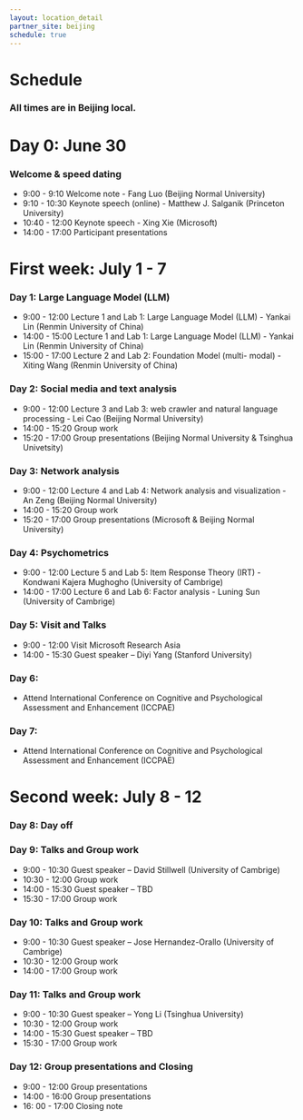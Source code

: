 ```yaml
---
layout: location_detail
partner_site: beijing
schedule: true
---
```


# Schedule
### All times are in Beijing local.

# Day 0: June 30 
### Welcome & speed dating
- 9:00 - 9:10 Welcome note - Fang Luo (Beijing Normal University) 
- 9:10 - 10:30 Keynote speech (online) - Matthew J. Salganik (Princeton University) 
- 10:40 - 12:00 Keynote speech - Xing Xie (Microsoft) 
- 14:00 - 17:00 Participant presentations

# First week: July 1 - 7 
### Day 1: Large Language Model (LLM) 
- 9:00 - 12:00 Lecture 1 and Lab 1: Large Language Model (LLM) - Yankai Lin (Renmin University of China) 
- 14:00 - 15:00 Lecture 1 and Lab 1: Large Language Model (LLM) - Yankai Lin (Renmin University of China) 
- 15:00 - 17:00 Lecture 2 and Lab 2: Foundation Model (multi- modal) - Xiting Wang (Renmin University of China) 

### Day 2: Social media and text analysis 
- 9:00 - 12:00 Lecture 3 and Lab 3: web crawler and natural language processing - Lei Cao (Beijing Normal University) 
- 14:00 - 15:20 Group work 
- 15:20 - 17:00 Group presentations (Beijing Normal University & Tsinghua Univetsity) 

### Day 3: Network analysis 
- 9:00 - 12:00 Lecture 4 and Lab 4: Network analysis and visualization - An Zeng (Beijing Normal University) 
- 14:00 - 15:20 Group work 
- 15:20 - 17:00 Group presentations (Microsoft & Beijing Normal University) 

### Day 4: Psychometrics 
- 9:00 - 12:00 Lecture 5 and Lab 5: Item Response Theory (IRT) - Kondwani Kajera Mughogho (University of Cambrige) 
- 14:00 - 17:00 Lecture 6 and Lab 6: Factor analysis - Luning Sun (University of Cambrige) 

### Day 5: Visit and Talks 
- 9:00 - 12:00 Visit Microsoft Research Asia 
- 14:00 - 15:30 Guest speaker – Diyi Yang (Stanford University) 

### Day 6: 
- Attend International Conference on Cognitive and Psychological Assessment and Enhancement (ICCPAE) 

### Day 7: 
- Attend International Conference on Cognitive and Psychological Assessment and Enhancement (ICCPAE)

# Second week: July 8 - 12
### Day 8: Day off 

### Day 9: Talks and Group work 
- 9:00 - 10:30 Guest speaker – David Stillwell (University of Cambrige) 
- 10:30 - 12:00 Group work 
- 14:00 - 15:30 Guest speaker – TBD 
- 15:30 - 17:00 Group work 

### Day 10: Talks and Group work 
- 9:00 - 10:30 Guest speaker – Jose Hernandez-Orallo (University of Cambrige) 
- 10:30 - 12:00 Group work 
- 14:00 - 17:00 Group work 

### Day 11: Talks and Group work 
- 9:00 - 10:30 Guest speaker – Yong Li (Tsinghua University) 
- 10:30 - 12:00 Group work 
- 14:00 - 15:30 Guest speaker – TBD 
- 15:30 - 17:00 Group work 

### Day 12: Group presentations and Closing 
- 9:00 - 12:00 Group presentations 
- 14:00 - 16:00 Group presentations 
- 16: 00 - 17:00 Closing note
